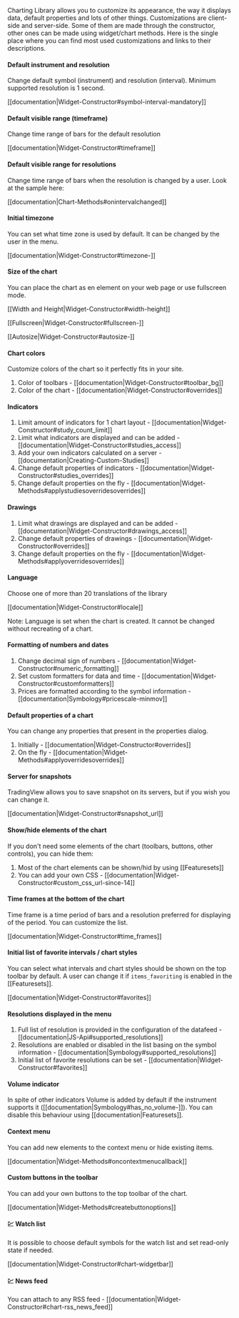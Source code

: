Charting Library allows you to customize its appearance, the way it displays data, default properties and lots of other things.
Customizations are client-side and server-side. Some of them are made through the constructor, other ones can be made using widget/chart methods. 
Here is the single place where you can find most used customizations and links to their descriptions.

#### Default instrument and resolution

Change default symbol (instrument) and resolution (interval). Minimum supported resolution is 1 second.

[[documentation|Widget-Constructor#symbol-interval-mandatory]]

#### Default visible range (timeframe)

Change time range of bars for the default resolution

[[documentation|Widget-Constructor#timeframe]]

#### Default visible range for resolutions

Change time range of bars when the resolution is changed by a user. Look at the sample here:

[[documentation|Chart-Methods#onintervalchanged]]

#### Initial timezone

You can set what time zone is used by default. It can be changed by the user in the menu.

[[documentation|Widget-Constructor#timezone-]]

#### Size of the chart

You can place the chart as en element on your web page or use fullscreen mode.

[[Width and Height|Widget-Constructor#width-height]]

[[Fullscreen|Widget-Constructor#fullscreen-]]

[[Autosize|Widget-Constructor#autosize-]]

#### Chart colors

Customize colors of the chart so it perfectly fits in your site.

1. Color of toolbars - [[documentation|Widget-Constructor#toolbar_bg]]
2. Color of the chart - [[documentation|Widget-Constructor#overrides]]

#### Indicators

1. Limit amount of indicators for 1 chart layout - [[documentation|Widget-Constructor#study_count_limit]]
2. Limit what indicators are displayed and can be added - [[documentation|Widget-Constructor#studies_access]]
3. Add your own indicators calculated on a server - [[documentation|Creating-Custom-Studies]]
4. Change default properties of indicators - [[documentation|Widget-Constructor#studies_overrides]]
5. Change default properties on the fly - [[documentation|Widget-Methods#applystudiesoverridesoverrides]]

#### Drawings

1. Limit what drawings are displayed and can be added - [[documentation|Widget-Constructor#drawings_access]]
2. Change default properties of drawings - [[documentation|Widget-Constructor#overrides]]
3. Change default properties on the fly - [[documentation|Widget-Methods#applyoverridesoverrides]]

#### Language

Choose one of more than 20 translations of the library 

[[documentation|Widget-Constructor#locale]]

Note: Language is set when the chart is created. It cannot be changed without recreating of a chart.

#### Formatting of numbers and dates

1. Change decimal sign of numbers - [[documentation|Widget-Constructor#numeric_formatting]]
2. Set custom formatters for data and time - [[documentation|Widget-Constructor#customformatters]]
3. Prices are formatted according to the symbol information - [[documentation|Symbology#pricescale-minmov]]

#### Default properties of a chart

You can change any properties that present in the properties dialog.

1. Initially - [[documentation|Widget-Constructor#overrides]]
2. On the fly - [[documentation|Widget-Methods#applyoverridesoverrides]]

#### Server for snapshots

TradingView allows you to save snapshot on its servers, but if you wish you can change it.

[[documentation|Widget-Constructor#snapshot_url]]

#### Show/hide elements of the chart

If you don't need some elements of the chart (toolbars, buttons, other controls), you can hide them:

1. Most of the chart elements can be shown/hid by using [[Featuresets]]
2. You can add your own CSS - [[documentation|Widget-Constructor#custom_css_url-since-14]]

#### Time frames at the bottom of the chart

Time frame is a time period of bars and a resolution preferred for displaying of the period. You can customize the list.

[[documentation|Widget-Constructor#time_frames]]

#### Initial list of favorite intervals / chart styles

You can select what intervals and chart styles should be shown on the top toolbar by default. A user can change it if `items_favoriting` is enabled in the [[Featuresets]].

[[documentation|Widget-Constructor#favorites]]

#### Resolutions displayed in the menu

1. Full list of resolution is provided in the configuration of the datafeed - [[documentation|JS-Api#supported_resolutions]]
2. Resolutions are enabled or disabled in the list basing on the symbol information - [[documentation|Symbology#supported_resolutions]]
3. Initial list of favorite resolutions can be set - [[documentation|Widget-Constructor#favorites]]

#### Volume indicator

In spite of other indicators Volume is added by default if the instrument supports it ([[documentation|Symbology#has_no_volume-]]).
You can disable this behaviour using [[documentation|Featuresets]].

#### Context menu

You can add new elements to the context menu or hide existing items.

[[documentation|Widget-Methods#oncontextmenucallback]]

#### Custom buttons in the toolbar

You can add your own buttons to the top toolbar of the chart.

[[documentation|Widget-Methods#createbuttonoptions]]

#### :chart: Watch list

It is possible to choose default symbols for the watch list and set read-only state if needed.

[[documentation|Widget-Constructor#chart-widgetbar]]

#### :chart: News feed

You can attach to any RSS feed - [[documentation|Widget-Constructor#chart-rss_news_feed]]